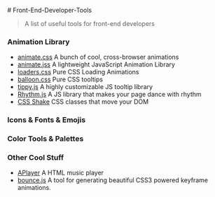 ﻿﻿# Front-End-Developer-Tools > A list of useful tools for front-end developers### Animation Library* [animate.css](https://github.com/daneden/animate.css/) A bunch of cool, cross-browser animations* [animate.jss](https://github.com/juliangarnier/anime/) A lightweight JavaScript Animation Library* [loaders.css](https://github.com/ConnorAtherton/loaders.css/) Pure CSS Loading Animations* [balloon.css](https://github.com/kazzkiq/balloon.css/) Pure CSS tooltips* [tippy.js](https://github.com/atomiks/tippyjs/) A highly customizable JS tooltip library* [Rhythm.js](https://github.com/Okazari/Rythm.js/) A JS library that makes your page dance with rhythm* [CSS Shake](https://github.com/elrumordelaluz/csshake/) CSS classes that move your DOM### Icons & Fonts & Emojis### Color Tools & Palettes### Other Cool Stuff* [APlayer](https://github.com/MoePlayer/APlayer/) A HTML music player* [bounce.js](https://github.com/tictail/bounce.js) A tool for generating beautiful CSS3 powered keyframe animations.